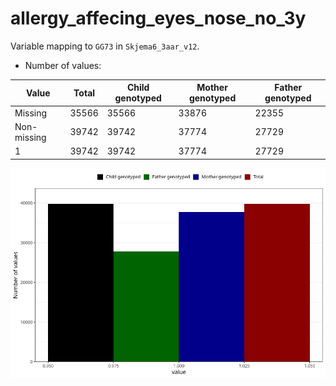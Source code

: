 # allergy_affecing_eyes_nose_no_3y
Variable mapping to `GG73` in `Skjema6_3aar_v12`.
- Number of values:

| Value | Total | Child genotyped | Mother genotyped | Father genotyped |
| ----- | ----- | --------------- | ---------------- | ---------------- |
| Missing | 35566 | 35566 | 33876 | 22355 |
| Non-missing | 39742 | 39742 | 37774 | 27729 |
| 1 | 39742 | 39742 | 37774 | 27729 |



![](allergy_affecing_eyes_nose_no_3y_n.png)




